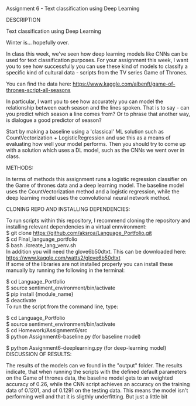 Assignment 6 - Text classification using Deep Learning

DESCRIPTION

Text classification using Deep Learning

Winter is... hopefully over.
                                                                                                                                                                                                                                                                                          
In class this week, we've seen how deep learning models like CNNs can be used for text classification purposes. For your assignment this week, I want you to see how successfully you can use these kind of models to classify a specific kind of cultural data - scripts from the TV series Game of Thrones.



You can find the data here: https://www.kaggle.com/albenft/game-of-thrones-script-all-seasons



In particular, I want you to see how accurately you can model the relationship between each season and the lines spoken. That is to say - can you predict which season a line comes from? Or to phrase that another way, is dialogue a good predictor of season?



Start by making a baseline using a 'classical' ML solution such as CountVectorization + LogisticRegression and use this as a means of evaluating how well your model performs. Then you should try to come up with a solution which uses a DL model, such as the CNNs we went over in class.                                                                                                                                                                                                                                                                                    

METHODS:

In terms of methods this assignment runs a logistic regression classifier on the Game of thrones data and a deep learning model. The baseline  model uses the CountVectorization method and a logistic regression, while the deep learning model uses the convolutional neural network method. 

CLONING REPO AND INSTALLING DEPENDENCIES:                                                                                                    
                                                                                                                                             
To run scripts within this repository, I recommend cloning the repository and installing relevant dependencies in a virtual ennvironment:        
$ git clone https://github.com/aksroa/Language_Portfolio.git                                                                                                      
$ cd Final_language_portfolio                                                                                                                          
$ bash ./create_lang_venv.sh                                                                                                                                                                                                                                                 
In addition you will need the glove6b50dtxt. This can be downloaded here: https://www.kaggle.com/watts2/glove6b50dtxt                                                                                                                                                                                                                                                                                                                
If some of the libraries are not installed properly you can install these manually by running the following in the terminal:                   

$ cd Language_Portfolio                                                                                                                                                                                                                                            
$ source sentiment_environment/bin/activate                                                                                                  
$ pip install {module_name}                                                                                                                  
$ deactivate                                                                                                                                                                                                                                                                             
                                                                                                                                                                                  To run the script from the command line, type:
                                                                                                                                            
$ cd Language_Portfolio                                                                                                                                
$ source sentiment_environment/bin/activate                                                                                                  
$ cd Homework/Assignment6/src                                                                                                                
$ python Assignment6-baseline.py (for baseline model)                                                
             
$ python Assignment6-deeplearning.py (for deep-learning model)                                                                                                                                                                                                                                                                                                                                                                                                                                                                                     DISCUSSION OF RESULTS:

The results of the models can ve found in the "output" folder. The results indicate, that when running the scripts with the defined default parameters on the Game of thrones data, the baseline model gets to an weighted accuracy of 0.26, while the CNN script achieves an accuracy on the training data of 0.1201, and of 0.1291 on the testing data. This means the model isn't performing well and that it is sligthly underfitting. But just a little bit
                                                                                                                                             
